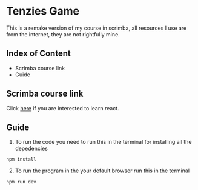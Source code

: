 # Tenzies Game
This is a remake version of my course in scrimba, all resources I use are from the internet, they are not rightfully mine.

## Index of Content
- Scrimba course link
- Guide

## Scrimba course link
Click [here](https://scrimba.com/learn/learnreact) if you are interested to learn react.

## Guide
1. To run the code you need to run this in the terminal for installing all the depedencies
```
npm install
```
2. To run the program in the your default browser run this in the terminal
```
npm run dev
```

